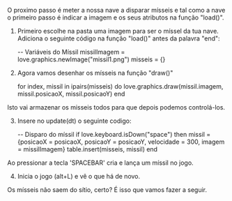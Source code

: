 
O proximo passo é meter a nossa nave a disparar mísseis e tal como a nave o primeiro passo é indicar a imagem e os seus atributos na função "load()".

1. Primeiro escolhe na pasta uma imagem para ser o míssel da tua nave.
Adiciona o seguinte código na função "load()" antes da palavra "end":

   -- Variáveis do Míssil
    missilImagem = love.graphics.newImage("missil1.png")
    misseis = {}

2. Agora vamos desenhar os mísseis na função "draw()"

    for index, missil in ipairs(misseis) do
       love.graphics.draw(missil.imagem, missil.posicaoX, missil.posicaoY)
    end

Isto vai armazenar os misseis todos para que depois podemos controlá-los.

3. Insere no update(dt) o seguinte codigo:

   -- Disparo do míssil
    if love.keyboard.isDown("space") then
        missil = {posicaoX = posicaoX, posicaoY = posicaoY, velocidade = 300, imagem = missilImagem}
        table.insert(misseis, missil)
    end

Ao pressionar a tecla 'SPACEBAR' cria e lança um míssil no jogo. 

4. Inicia o jogo (alt+L) e vê o que há de novo.

Os mísseis não saem do sítio, certo? É isso que vamos fazer a seguir.

